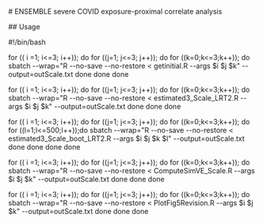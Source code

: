 \# ENSEMBLE severe COVID exposure-proximal correlate analysis





\## Usage

#!/bin/bash

for (( i =1; i<=3; i++)); do
    for ((j=1; j<=3; j++)); do
        for ((k=0;k<=3;k++)); do
            sbatch  --wrap="R --no-save --no-restore < getinitial.R --args $i $j $k" --output=outScale.txt
        done
    done
done

for (( i =1; i<=3; i++)); do
    for ((j=1; j<=3; j++)); do
        for ((k=0;k<=3;k++)); do
            sbatch  --wrap="R --no-save --no-restore < estimated3_Scale_LRT2.R --args $i $j $k" --output=outScale.txt
        done
    done
done

for (( i =1; i<=3; i++)); do
    for ((j=1; j<=3; j++)); do
        for ((k=0;k<=3;k++)); do
            for ((l=1;l<=500;l++));do
                sbatch  --wrap="R --no-save --no-restore < estimated3_Scale_boot_LRT2.R --args $i $j $k $l" --output=outScale.txt
            done
        done
    done
done

for (( i =1; i<=3; i++)); do
    for ((j=1; j<=3; j++)); do
        for ((k=0;k<=3;k++)); do
            sbatch  --wrap="R --no-save --no-restore < ComputeSimVE_Scale.R --args $i $j $k" --output=outScale.txt
        done
    done
done

for (( i =1; i<=3; i++)); do
    for ((j=1; j<=3; j++)); do
        for ((k=0;k<=3;k++)); do
            sbatch  --wrap="R --no-save --no-restore < PlotFig5Revision.R --args $i $j $k" --output=outScale.txt
        done
    done
done




